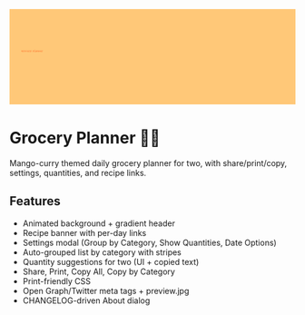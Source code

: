 ![Grocery Planner Banner](readme-banner.png)

# Grocery Planner 🥗🍛

Mango-curry themed daily grocery planner for two, with share/print/copy, settings, quantities, and recipe links.

## Features
- Animated background + gradient header
- Recipe banner with per-day links
- Settings modal (Group by Category, Show Quantities, Date Options)
- Auto-grouped list by category with stripes
- Quantity suggestions for two (UI + copied text)
- Share, Print, Copy All, Copy by Category
- Print-friendly CSS
- Open Graph/Twitter meta tags + preview.jpg
- CHANGELOG-driven About dialog
